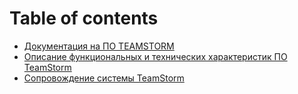 # Table of contents

* [Документация на ПО TEAMSTORM](README.md)
* [Описание функциональных и технических характеристик ПО TeamStorm](opisanie-funkcionalnykh-i-tekhnicheskikh-kharakteristik-po-teamstorm.md)
* [Сопровождение системы TeamStorm](soprovozhdenie-sistemy-teamstorm.md)
